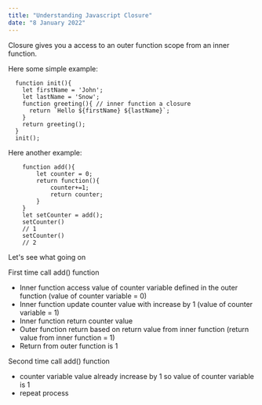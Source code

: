```yaml
---
title: "Understanding Javascript Closure"
date: "8 January 2022"
---
```


Closure gives you a access to an outer function scope from an inner function.

Here some simple example:

```
  function init(){
    let firstName = 'John';
    let lastName = 'Snow';
    function greeting(){ // inner function a closure
      return `Hello ${firstName} ${lastName}`;
    }
    return greeting();
  }
  init();
```

Here another example:

```
    function add(){
        let counter = 0;
        return function(){
            counter+=1;
            return counter;
        }
    }
    let setCounter = add();
    setCounter()
    // 1
    setCounter()
    // 2
```

Let's see what going on

First time call add() function

- Inner function access value of counter variable defined in the outer function (value of counter variable = 0)
- Inner function update counter value with increase by 1 (value of counter variable = 1)
- Inner function return counter value
- Outer function return based on return value from inner function (return value from inner function = 1)
- Return from outer function is 1

Second time call add() function

- counter variable value already increase by 1 so value of counter variable is 1
- repeat process
